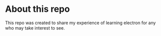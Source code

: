 # About this repo
This repo was created to share my experience of learning electron for any who may take interest to see.